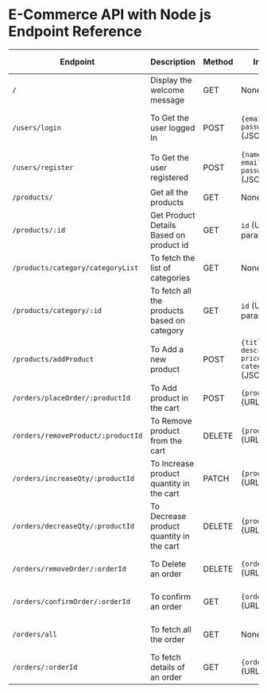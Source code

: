 # E-Commerce API with Node js Endpoint Reference

| Endpoint                           | Description                                 | Method | Inputs                                         | Outputs                  | Error Code |
| ---------------------------------- | ------------------------------------------- | ------ | ---------------------------------------------- | ------------------------ | ---------- |
| `/`                                | Display the welcome message                 | GET    | None                                           | Welcome Message (JSON)   | None       |
| `/users/login`                     | To Get the user logged In                   | POST   | `{email, password}` (JSON)                     | Token and Message (JSON) | 400 , 500  |
| `/users/register`                  | To Get the user registered                  | POST   | `{name, email, password}` (JSON)               | Success Message (JSON)   | 400, 500   |
| `/products/`                       | Get all the products                        | GET    | None                                           | Products (JSON)          | 400, 500   |
| `/products/:id`                    | Get Product Details Based on product id     | GET    | `id` (URL param)                               | Product Details (JSON)   | 400, 500   |
| `/products/category/categoryList`  | To fetch the list of categories             | GET    | None                                           | Category List (JSON)     | 400, 500   |
| `/products/category/:id`           | To fetch all the products based on category | GET    | `id` (URL param)                               | Product List (JSON)      | 400, 500   |
| `/products/addProduct`             | To Add a new product                        | POST   | `{title, description, price, category}` (JSON) | Success Message (JSON)   | 400, 500   |
| `/orders/placeOrder/:productId`    | To Add product in the cart                  | POST   | `{productId}` (URL param)                      | Success Message (JSON)   | 400, 500   |
| `/orders/removeProduct/:productId` | To Remove product from the cart             | DELETE | `{productId}` (URL param)                      | Success Message (JSON)   | 400, 500   |
| `/orders/increaseQty/:productId`   | To Increase product quantity in the cart    | PATCH  | `{productId}` (URL param)                      | Success Message (JSON)   | 400, 500   |
| `/orders/decreaseQty/:productId`   | To Decrease product quantity in the cart    | DELETE | `{productId}` (URL param)                      | Success Message (JSON)   | 400, 500   |
| `/orders/removeOrder/:orderId`     | To Delete an order                          | DELETE | `{orderId}` (URL param)                        | Success Message (JSON)   | 400, 500   |
| `/orders/confirmOrder/:orderId`    | To confirm an order                         | GET    | `{orderId}` (URL param)                        | Success Message (JSON)   | 400, 500   |
| `/orders/all`                      | To fetch all the order                      | GET    | None                                           | Success Message (JSON)   | 400, 500   |
| `/orders/:orderId`                 | To fetch details of an order                | GET    | `{orderId}` (URL param)                        | Success Message (JSON)   | 400, 500   |

